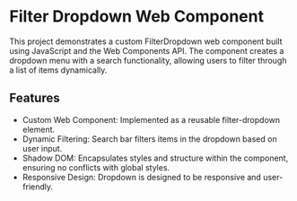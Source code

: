 # Filter Dropdown Web Component
This project demonstrates a custom FilterDropdown web component built using JavaScript and the Web Components API. The component creates a dropdown menu with a search functionality, allowing users to filter through a list of items dynamically.

## Features
- Custom Web Component: Implemented as a reusable filter-dropdown element.
- Dynamic Filtering: Search bar filters items in the dropdown based on user input.
- Shadow DOM: Encapsulates styles and structure within the component, ensuring no conflicts with global styles.
- Responsive Design: Dropdown is designed to be responsive and user-friendly.
